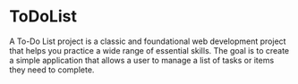 # ToDoList
A To-Do List project is a classic and foundational web development project that helps you practice a wide range of essential skills. The goal is to create a simple application that allows a user to manage a list of tasks or items they need to complete.
